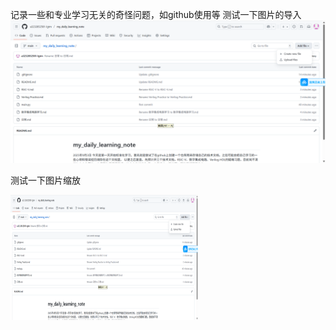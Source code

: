 记录一些和专业学习无关的奇怪问题，如github使用等
测试一下图片的导入
![](images/测试图片.png)


测试一下图片缩放

<img src="images/测试图片.png" width="300" height="200" alt="缩小后的图片">
